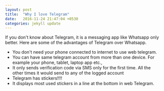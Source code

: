 ```yaml
---
layout: post
title:  "Why I love Telegram"
date:   2016-11-24 21:47:04 +0530
categories: jekyll update
---
```

If you don't know about Telegram, it is a messaging app like Whatsapp only better. Here are some of the advantages of
Telegram over Whatsapp.

- You don't need your phone connected to internet to use web telegram.
- You can have same telegram account from more than one device. For example
  your phone, tablet, laptop app etc.,
- It only sends verification code via SMS only for the first time. All the other times
  it would send to any of the logged account
- Telegram has stickers!!!!
- It displays most used stickers in a line at the bottom in web Telegram.